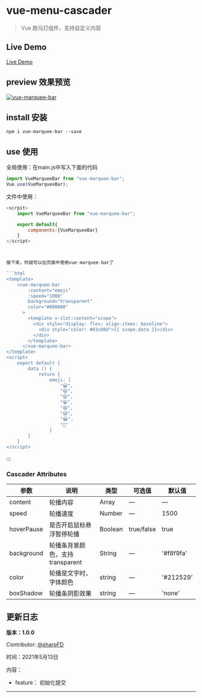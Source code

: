 # vue-menu-cascader

> Vue 跑马灯组件，支持自定义内容



## Live Demo

[Live Demo](http://wuyungen.top "点击查看Live Demo")

## preview 效果预览

[![vue-marquee-bar](https://z3.ax1x.com/2021/05/08/gGseSO.gif)](https://imgtu.com/i/gGseSO)

## install 安装

```shell
npm i vue-marquee-bar --save
```


## use 使用

全局使用：在main.js中写入下面的代码

```javascript
import VueMarqueeBar from "vue-marquee-bar";
Vue.use(VueMarqueeBar);
```

文件中使用：

```javascript
<scrpit>
    import VueMarqueeBar from "vue-marquee-bar";

    export default{
        components:{VueMarqueeBar}
    }
</script>



接下来，你就可以在页面中使用vue-marquee-bar了

```html
<template>
    <vue-marquee-bar
        :content="emoji"
        :speed="1000"
        background="transparent"
        color="#000000"
      >
        <template v-slot:content="scope">
          <div style="display: flex; align-items: baseline">
            <div style="color: #03c08d">{{ scope.data }}</div>
          </div>
        </template>
      </vue-marquee-bar>
</template>
<script>
    export default {
        data () {
            return {
                emoji: [
                    "😀",
                    "😃",
                    "😄",
                    "😁",
                    "😆",
                    "😅",
                    "😂",
                    "🤣"
                ]
        }
    }
</script>
```

:::

### Cascader Attributes
| 参数      | 说明    | 类型      | 可选值       | 默认值   |
|---------- |-------- |---------- |-------------  |-------- |
| content | 轮播内容 | Array | — | — |
| speed | 轮播速度 | Number | — | 1500 |
| hoverPause | 是否开启鼠标悬浮暂停轮播 | Boolean | true/false | true |
| background | 轮播条背景颜色，支持transparent | String | — | '#f8f9fa' |
| color | 轮播是文字时，字体颜色 | string | — | '#212529' |
| boxShadow | 轮播条阴影效果 | string | — | 'none' |

## 更新日志

**版本：1.0.0**

Contributor: [@sharpFD](<https://github.com/sharpFD>)

时间：2021年5月13日

内容：

- feature： 初始化提交

--------

​
